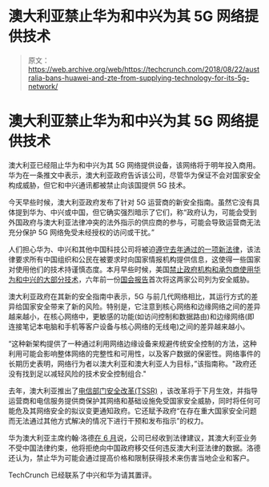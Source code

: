 # 澳大利亚禁止华为和中兴为其 5G 网络提供技术

> 原文：<https://web.archive.org/web/https://techcrunch.com/2018/08/22/australia-bans-huawei-and-zte-from-supplying-technology-for-its-5g-network/>

# 澳大利亚禁止华为和中兴为其 5G 网络提供技术

澳大利亚已经阻止华为和中兴为其 5G 网络提供设备，该网络将于明年投入商用。华为在一条推文中表示，澳大利亚政府告诉该公司，尽管华为保证不会对国家安全构成威胁，但它和中兴通讯都被禁止向该国提供 5G 技术。

今天早些时候，澳大利亚政府发布了针对 5G 运营商的新安全指南。虽然它没有具体提到华为、中兴或中国，但它确实强烈暗示了它们，称“政府认为，可能会受到外国政府与澳大利亚法律冲突的法外指示的供应商的参与，可能会导致运营商无法充分保护 5G 网络免受未经授权的访问或干扰。”

人们担心华为、中兴和其他中国科技公司将被迫[遵守去年通过的一项新法律](https://web.archive.org/web/20230316161016/https://qz.com/1016531/what-you-need-to-know-about-chinas-intelligence-law-that-takes-effect-today)，该法律要求所有中国组织和公民在被要求时向国家情报机构提供信息，这使得一些国家对使用他们的技术持谨慎态度。本月早些时候，美国[禁止政府机构和承包商使用华为和中兴的大部分技术](https://web.archive.org/web/20230316161016/https://techcrunch.com/2018/08/13/new-defense-bill-bans-the-u-s-government-from-using-huawei-and-zte-tech)，六年前一份[国会报告](https://web.archive.org/web/20230316161016/https://intelligence.house.gov/sites/intelligence.house.gov/files/documents/huawei-zte%20investigative%20report%20(final).pdf)首次将这两家公司列为安全威胁。

澳大利亚政府在其新的安全指南中表示，5G 与前几代网络相比，其运行方式的差异给国家安全带来了新的风险。特别是，它注意到核心网络和边缘网络之间的差异越来越小，在核心网络中，更敏感的功能(如访问控制和数据路由)和边缘网络(即连接笔记本电脑和手机等客户设备与核心网络的无线电)之间的差异越来越小。

“这种新架构提供了一种通过利用网络边缘设备来规避传统安全控制的方法，这种利用可能会影响整体网络的完整性和可用性，以及客户数据的保密性。网络事件的长期历史表明，网络行为者以澳大利亚和澳大利亚人为目标，”该指南称。"政府还没有找到足以减轻风险的技术安全控制组合."

去年，澳大利亚推出了[电信部门安全改革(TSSR)](https://web.archive.org/web/20230316161016/https://www.homeaffairs.gov.au/about/consultations/telecommunications-sector-security-reforms) ，该改革将于下月生效，并指导运营商和电信服务提供商保护其网络和基础设施免受国家安全威胁，同时将任何可能危及其网络安全的拟议变更通知政府。它还赋予政府“在存在重大国家安全问题而无法通过其他方式解决的情况下进行干预和发布指示”的权力。

华为澳大利亚主席约翰·洛德[在 6 月](https://web.archive.org/web/20230316161016/https://www.afr.com/news/huawei-chairman-john-lord-insists-the-chinese-telco-is-not-a-security-threat-20180627-h11wuf)说，公司已经收到法律建议，其澳大利亚业务不受中国法律约束，他将拒绝向中国政府移交任何违反澳大利亚法律的数据。洛德还认为，禁止华为可能会通过提高价格和限制获得技术来伤害当地企业和客户。

TechCrunch 已经联系了中兴和华为请其置评。